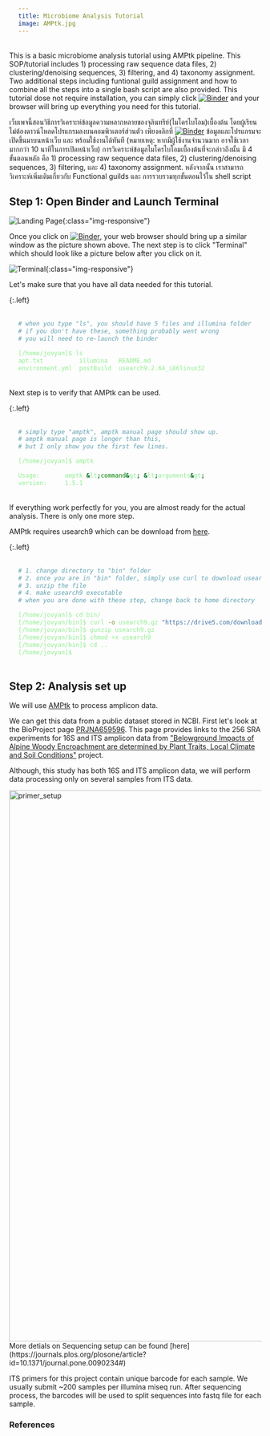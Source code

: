 ```yaml
---
title: Microbiome Analysis Tutorial
image: AMPtk.jpg
---
```




This is a basic microbiome analysis tutorial using AMPtk pipeline. This SOP/tutorial includes 1) processing raw sequence data files, 2) clustering/denoising sequences, 3) filtering, and 4) taxonomy assignment. Two additional steps including funtional guild assignment and how to combine all the steps into a single bash script are also provided. This tutorial dose not require installation, you can simply click [![Binder](https://mybinder.org/badge_logo.svg)](https://mybinder.org/v2/gh/NatPombubpa/Binder_Amptk_v1.4.2/main?urlpath=lab) and your browser will bring up everything you need for this tutorial. 


เว็บเพจนี้สอนวิธีการวิเคราะห์ข้อมูลความหลากหลายของจุลินทรีย์(ไมโครไบโอม)เบื้องต้น โดยผู้เรียนไม่ต้องดาวน์โหลดโปรแกรมลงบนคอมพิวเตอร์ส่วนตัว เพียงคลิกที่ [![Binder](https://mybinder.org/badge_logo.svg)](https://mybinder.org/v2/gh/NatPombubpa/Binder_Amptk_v1.4.2/main?urlpath=lab) ข้อมูลและโปรแกรมจะเปิดขึ้นมาบนหน้าเว็บ และ พร้อมใช้งานได้ทันที (หมายเหตุ: หากมีผู้ใช้งานจำนวนมาก อาจใช้เวลามากกว่า 10 นาทีในการเปิดหน้าเว็บ) การวิเคราะห์ข้อมูลไมโครไบโอมเบื้องต้นที่จะกล่าวถึงนั้น มี 4 ขั้นตอนหลัก คือ 1) processing raw sequence data files, 2) clustering/denoising sequences, 3) filtering, และ 4) taxonomy assignment. หลังจากนั้น เราสามารถวิเคราะห์เพิ่มเติมเกี่ยวกับ Functional guilds และ การรวบรวมทุกขั้นตอนไว้ใน shell script

<style>
pre {
  font-family: Consolas,"courier new";
  width: 1188px;
  color: lightgreen;
  float: left;
  background-color: #0a0101;
  padding: 18px;
  font-size: 100%;
}
</style>

## Step 1: Open Binder and Launch Terminal

![Landing Page](https://user-images.githubusercontent.com/54328862/95927664-3fa3d100-0d74-11eb-9609-c2ca587c86b7.png){:class="img-responsive"}

Once you click on [![Binder](https://mybinder.org/badge_logo.svg)](https://mybinder.org/v2/gh/NatPombubpa/Binder_Amptk_v1.4.2/main?urlpath=lab), your web browser should bring up a similar window as the picture shown above. The next step is to click "Terminal" which should look like a picture below after you click on it.

![Terminal](https://user-images.githubusercontent.com/54328862/95927852-cc4e8f00-0d74-11eb-9f22-febe7cdae98d.png){:class="img-responsive"}

Let's make sure that you have all data needed for this tutorial.

{:.left}
```bash
# when you type "ls", you should have 5 files and illumina folder
# if you don't have these, something probably went wrong 
# you will need to re-launch the binder 

[/home/jovyan]$ ls
apt.txt          illumina   README.md
environment.yml  postBuild  usearch9.2.64_i86linux32
```


Next step is to verify that AMPtk can be used.

{:.left}
```bash
# simply type "amptk", amptk manual page should show up.
# amptk manual page is longer than this, 
# but I only show you the first few lines.

[/home/jovyan]$ amptk

Usage:       amptk &lt;command&gt; &lt;arguments&gt;
version:     1.5.1
```

If everything work perfectly for you, you are almost ready for the actual analysis. There is only one more step.

AMPtk requires usearch9 which can be download from [here](https://drive5.com/downloads/usearch9.2.64_i86linux32.gz).  

{:.left}
```bash
# 1. change directory to "bin" folder
# 2. once you are in "bin" folder, simply use curl to download usearch9 for your own personal use to follow this tutorial
# 3. unzip the file 
# 4. make usearch9 executable
# when you are done with these step, change back to home directory

[/home/jovyan]$ cd bin/
[/home/jovyan/bin]$ curl -o usearch9.gz "https://drive5.com/downloads/usearch9.2.64_i86linux32.gz"
[/home/jovyan/bin]$ gunzip usearch9.gz
[/home/jovyan/bin]$ chmod +x usearch9
[/home/jovyan/bin]$ cd ..
[/home/jovyan]$

```

## Step 2: Analysis set up

We will use [AMPtk](https://amptk.readthedocs.io/en/latest/index.html) to process amplicon data.

We can get this data from a public dataset stored in NCBI. First let's look at the BioProject page [PRJNA659596](https://www.ncbi.nlm.nih.gov/bioproject/PRJNA659596). This page provides links to the 256 SRA experiments for 16S and ITS amplicon data from ["Belowground Impacts of Alpine Woody Encroachment are determined by Plant Traits, Local Climate and Soil Conditions"](https://onlinelibrary.wiley.com/doi/full/10.1111/gcb.15340?casa_token=F44K1LXM-S8AAAAA%3A7mludBZ8DZfAoJvs3XG_hM_FqV1LcvEj_ZIZbqBjEkgdxgfwOIWn6gqCARK_AcWB8F_5ATcKzDJ6ZDk) project.

Although, this study has both 16S and ITS amplicon data, we will perform data processing only on several samples from ITS data.

<img width="1100" alt="primer_setup" src="https://user-images.githubusercontent.com/54328862/95925094-c86b3e80-0d6d-11eb-964a-1f3b5f30130e.png">
More detials on Sequencing setup can be found [here](https://journals.plos.org/plosone/article?id=10.1371/journal.pone.0090234#)

ITS primers for this project contain unique barcode for each sample. We usually submit ~200 samples per illumina miseq run. After sequencing process, the barcodes will be used to split sequences into fastq file for each sample.


### References



